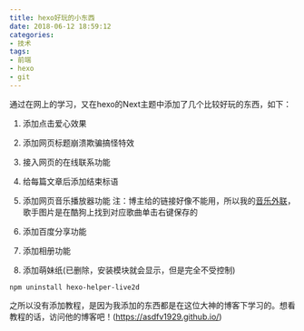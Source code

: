 ```yaml
---
title: hexo好玩的小东西
date: 2018-06-12 18:59:12
categories: 
- 技术
tags:
- 前端
- hexo
- git
---
```


通过在网上的学习，又在hexo的Next主题中添加了几个比较好玩的东西，如下：
1. 添加点击爱心效果
2. 添加网页标题崩溃欺骗搞怪特效
3. 接入网页的在线联系功能
4. 给每篇文章后添加结束标语
5. 添加网页音乐播放器功能
注：博主给的链接好像不能用，所以我的[音乐外联](http://www.170mv.com/tool/song/)，歌手图片是在酷狗上找到对应歌曲单击右键保存的
6. 添加百度分享功能
7. 添加相册功能

8. 添加萌妹纸(已删除，安装模块就会显示，但是完全不受控制)
``` shell
npm uninstall hexo-helper-live2d
```



之所以没有添加教程，是因为我添加的东西都是在这位大神的博客下学习的。想看教程的话，访问他的博客吧！(https://asdfv1929.github.io/)